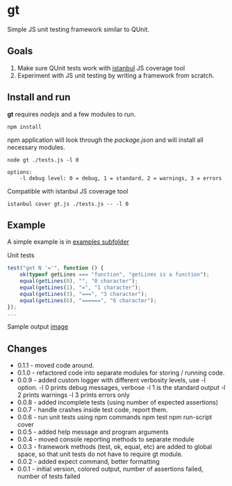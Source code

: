 # gt

Simple JS unit testing framework similar to QUnit.

## Goals
1. Make sure QUnit tests work with [istanbul](https://github.com/gotwarlost/istanbul "Istanbul at GitHub") JS coverage tool
2. Experiment with JS unit testing by writing a framework from scratch.

## Install and run

**gt** requires *nodejs* and a few modules to run.

```shell
npm install
```
npm application will look through the *package.json* and will install all necessary modules.

```shell
node gt ./tests.js -l 0

options:
	-l debug level: 0 = debug, 1 = standard, 2 = warnings, 3 = errors
```

Compatible with istanbul JS coverage tool

```shell
istanbul cover gt.js ./tests.js -- -l 0
```

## Example

A simple example is in [examples subfolder](gt/tree/master/examples "gt Examples")

Unit tests

```javascript
test("get N '='", function () {
	ok(typeof getLines === "function", "getLines is a function");
	equal(getLines(0), "", "0 character");
	equal(getLines(1), "=", "1 character");
	equal(getLines(3), "===", "3 character");
	equal(getLines(6), "======", "6 character");
});
...
```

Sample output [image](gt/blob/master/example.png "Console screenshot")

## Changes

* 0.1.1 - moved code around.
* 0.1.0 - refactored code into separate modules for storing / running code.
* 0.0.9 - added custom logger with different verbosity levels, use -l option.
		-l 0 prints debug messages, verbose
		-l 1 is the standard output
		-l 2 prints warnings
		-l 3 prints errors only
* 0.0.8 - added incomplete tests (using number of expected assertions)
* 0.0.7 - handle crashes inside test code, report them.
* 0.0.6 - run unit tests using npm commands
		npm test
		npm run-script cover
* 0.0.5 - added help message and program arguments
* 0.0.4 - moved console reporting methods to separate module
* 0.0.3 - framework methods (test, ok, equal, etc) are added to global space, so that
	unit tests do not have to require gt module.
* 0.0.2 - added expect command, better formatting
* 0.0.1 - initial version, colored output, number of assertions failed, number of tests failed